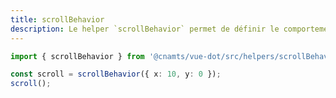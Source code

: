 ```yaml
---
title: scrollBehavior
description: Le helper `scrollBehavior` permet de définir le comportement du scroll lors de la navigation.
---
```


<doc-tabs>

<doc-tab-item label="Utilisation">

```ts
import { scrollBehavior } from '@cnamts/vue-dot/src/helpers/scrollBehavior';

const scroll = scrollBehavior({ x: 10, y: 0 });
scroll();
```

</doc-tab-item>

<doc-tab-item label="API">
<doc-api name="helpers/scroll-behavior"></doc-api>
</doc-tab-item>

</doc-tabs>
